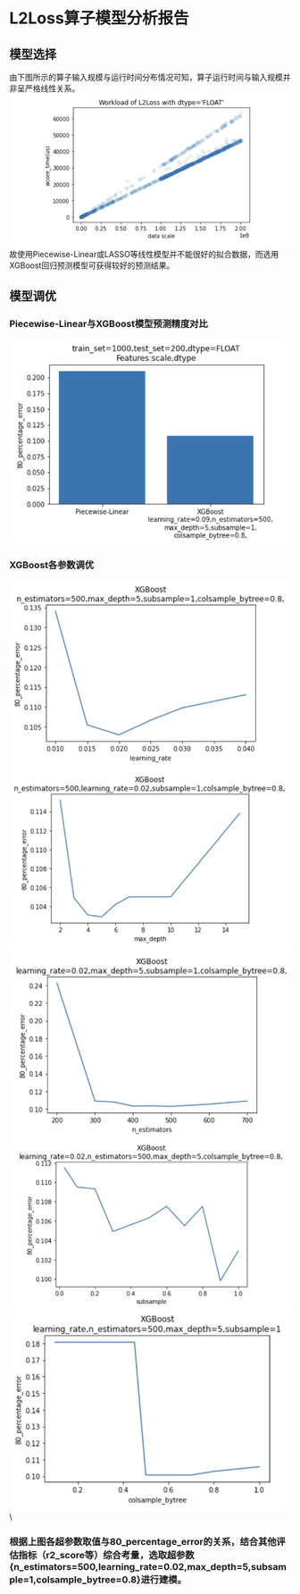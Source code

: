 # L2Loss算子模型分析报告
## 模型选择
由下图所示的算子输入规模与运行时间分布情况可知，算子运行时间与输入规模并非呈严格线性关系。\
![](./image/image1.png)
故使用Piecewise-Linear或LASSO等线性模型并不能很好的拟合数据，而选用XGBoost回归预测模型可获得较好的预测结果。
## 模型调优
### Piecewise-Linear与XGBoost模型预测精度对比
![](./image/image2.png)
### XGBoost各参数调优
![](./image/image3.png)\
![](./image/image4.png)\
![](./image/image5.png)\
![](./image/image6.png)\
![](./image/image7.png)\
### 根据上图各超参数取值与80_percentage_error的关系，结合其他评估指标（r2_score等）综合考量，选取超参数{n_estimators=500,learning_rate=0.02,max_depth=5,subsample=1,colsample_bytree=0.8}进行建模。